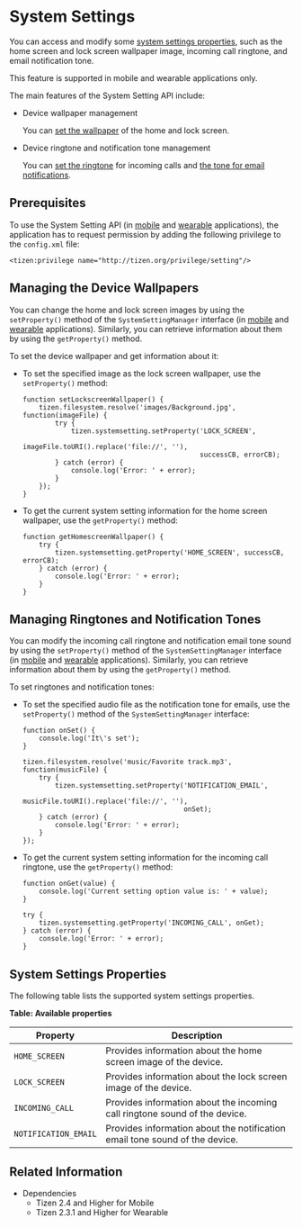 # System Settings

You can access and modify some [system settings properties](#system-settings-properties), such as the home screen and lock screen wallpaper image, incoming call ringtone, and email notification tone.

This feature is supported in mobile and wearable applications only.

The main features of the System Setting API include:

- Device wallpaper management

  You can [set the wallpaper](#managing-the-device-wallpapers) of the home and lock screen.

- Device ringtone and notification tone management

  You can [set the ringtone](#managing-ringtones-and-notification-tones) for incoming calls and [the tone for email notifications](#managing-ringtones-and-notification-tones).

## Prerequisites

To use the System Setting API (in [mobile](../../api/latest/device_api/mobile/tizen/systemsetting.html) and [wearable](../../api/latest/device_api/wearable/tizen/systemsetting.html) applications), the application has to request permission by adding the following privilege to the `config.xml` file:

```
<tizen:privilege name="http://tizen.org/privilege/setting"/>
```

## Managing the Device Wallpapers

You can change the home and lock screen images by using the `setProperty()` method of the `SystemSettingManager` interface (in [mobile](../../api/latest/device_api/mobile/tizen/systemsetting.html#SystemSettingManager) and [wearable](../../api/latest/device_api/wearable/tizen/systemsetting.html#SystemSettingManager) applications). Similarly, you can retrieve information about them by using the `getProperty()` method.

To set the device wallpaper and get information about it:

- To set the specified image as the lock screen wallpaper, use the `setProperty()` method:

  ```
  function setLockscreenWallpaper() {
      tizen.filesystem.resolve('images/Background.jpg', function(imageFile) {
          try {
              tizen.systemsetting.setProperty('LOCK_SCREEN',
                                              imageFile.toURI().replace('file://', ''),
                                              successCB, errorCB);
          } catch (error) {
              console.log('Error: ' + error);
          }
      });
  }
  ```

- To get the current system setting information for the home screen wallpaper, use the `getProperty()` method:

  ```
  function getHomescreenWallpaper() {
      try {
          tizen.systemsetting.getProperty('HOME_SCREEN', successCB, errorCB);
      } catch (error) {
          console.log('Error: ' + error);
      }
  }
  ```

## Managing Ringtones and Notification Tones

You can modify the incoming call ringtone and notification email tone sound by using the `setProperty()` method of the `SystemSettingManager` interface (in [mobile](../../api/latest/device_api/mobile/tizen/systemsetting.html#SystemSettingManager) and [wearable](../../api/latest/device_api/wearable/tizen/systemsetting.html#SystemSettingManager) applications). Similarly, you can retrieve information about them by using the `getProperty()` method.

To set ringtones and notification tones:

- To set the specified audio file as the notification tone for emails, use the `setProperty()` method of the `SystemSettingManager` interface:

  ```
  function onSet() {
      console.log('It\'s set');
  }

  tizen.filesystem.resolve('music/Favorite track.mp3', function(musicFile) {
      try {
          tizen.systemsetting.setProperty('NOTIFICATION_EMAIL',
                                          musicFile.toURI().replace('file://', ''),
                                          onSet);
      } catch (error) {
          console.log('Error: ' + error);
      }
  });
  ```

- To get the current system setting information for the incoming call ringtone, use the `getProperty()` method:

  ```
  function onGet(value) {
      console.log('Current setting option value is: ' + value);
  }

  try {
      tizen.systemsetting.getProperty('INCOMING_CALL', onGet);
  } catch (error) {
      console.log('Error: ' + error);
  }
  ```

## System Settings Properties

The following table lists the supported system settings properties.

**Table: Available properties**

| Property             | Description                              |
| -------------------- | ---------------------------------------- |
| `HOME_SCREEN`        | Provides information about the home screen image of the device. |
| `LOCK_SCREEN`        | Provides information about the lock screen image of the device. |
| `INCOMING_CALL`      | Provides information about the incoming call ringtone sound of the device. |
| `NOTIFICATION_EMAIL` | Provides information about the notification email tone sound of the device. |

## Related Information
* Dependencies
  - Tizen 2.4 and Higher for Mobile
  - Tizen 2.3.1 and Higher for Wearable
